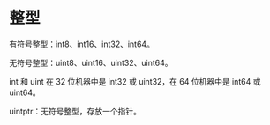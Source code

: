 # 整型

有符号整型：int8、int16、int32、int64。

无符号整型：uint8、uint16、uint32、uint64。

int 和 uint 在 32 位机器中是 int32 或 uint32，在 64 位机器中是 int64 或 uint64。

uintptr：无符号整型，存放一个指针。
